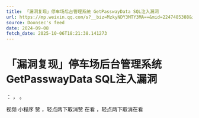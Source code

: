 ```yaml
---
title: 「漏洞复现」停车场后台管理系统 GetPasswayData SQL注入漏洞
url: https://mp.weixin.qq.com/s?__biz=MzkyNDY3MTY3MA==&mid=2247485388&idx=1&sn=867c422735a6515a7f990a8020c763f3
source: Doonsec's feed
date: 2024-09-08
fetch_date: 2025-10-06T18:21:38.141273
---
```


# 「漏洞复现」停车场后台管理系统 GetPasswayData SQL注入漏洞

：
，
。

视频
小程序
赞
，轻点两下取消赞
在看
，轻点两下取消在看